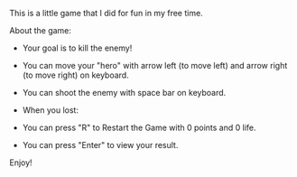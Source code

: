 This is a little game that I did for fun in my free time. 

About the game:

 - Your goal is to kill the enemy!
 
 - You can move your "hero" with arrow left (to move left) and arrow right (to move right) on keyboard.
 - You can shoot the enemy with space bar on keyboard.
 
 - When you lost:
  - You can press "R" to Restart the Game with 0 points and 0 life.
  - You can press "Enter" to view your result.

Enjoy!
